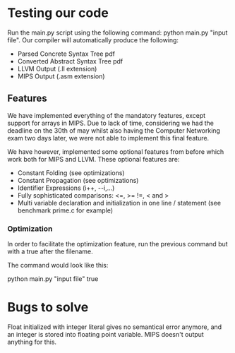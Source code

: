 # Testing our code

Run the main.py script using the following command: python main.py "input file". Our compiler will automatically produce
the following:

- Parsed Concrete Syntax Tree pdf
- Converted Abstract Syntax Tree pdf
- LLVM Output (.ll extension)
- MIPS Output (.asm extension)

## Features

We have implemented everything of the mandatory features, except support for arrays in MIPS. Due to lack of time,
considering we had the deadline on the 30th of may whilst also having the Computer Networking exam two days later, we
were not able to implement this final feature.

We have however, implemented some optional features from before which work both for MIPS and LLVM. These optional
features are:

- Constant Folding (see optimizations)
- Constant Propagation (see optimizations)
- Identifier Expressions (i++, --i,...)
- Fully sophisticated comparisons: <=, >= !=, < and >
- Multi variable declaration and initialization in one line / statement (see benchmark prime.c for example)

### Optimization

In order to facilitate the optimization feature, run the previous command but with a true after the filename.

The command would look like this:

python main.py "input file" true

# Bugs to solve

Float initialized with integer literal gives no semantical error anymore, and an integer is stored into floating point
variable. MIPS doesn't output anything for this.